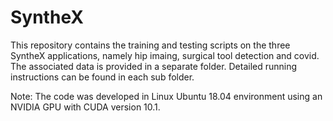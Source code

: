 # SyntheX
This repository contains the training and testing scripts on the three SyntheX applications, namely hip imaing, surgical tool detection and covid.
The associated data is provided in a separate folder. Detailed running instructions can be found in each sub folder.

Note: The code was developed in Linux Ubuntu 18.04 environment using an NVIDIA GPU with CUDA version 10.1.  
